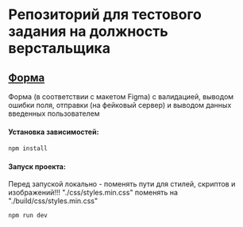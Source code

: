 # Репозиторий для тестового задания на должность верстальщика

## [Форма](https://sergeydenisovich.github.io/test-vtop3/)

Форма (в соответствии с макетом Figma) с валидацией, выводом ошибки поля,
отправки (на фейковый сервер) и выводом данных введенных пользователем

#### Установка зависимостей:

```sh
npm install
```

#### Запуск проекта:

Перед запуской локально - поменять пути для стилей, скриптов и изображений!!!
"./css/styles.min.css" поменять на "./build/css/styles.min.css"

```sh
npm run dev
```
